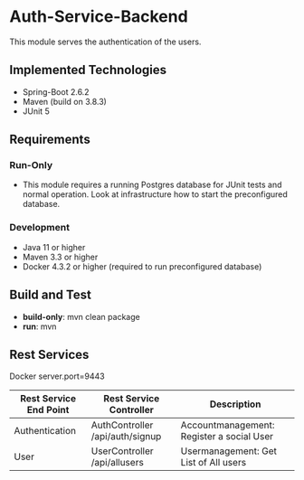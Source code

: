 # Auth-Service-Backend

This module serves the authentication of the users.

## Implemented Technologies
- Spring-Boot 2.6.2
- Maven (build on 3.8.3)
- JUnit 5


## Requirements


### Run-Only

- This module requires a running Postgres database for JUnit tests and normal operation. Look at infrastructure how to start the preconfigured database.


### Development

- Java 11 or higher
- Maven 3.3 or higher
- Docker  4.3.2 or higher (required to run preconfigured database)


## Build and Test

- **build-only**: mvn clean package
- **run**: mvn


## Rest Services
Docker server.port=9443

| Rest Service End Point       | Rest Service Controller                     | Description                               |
|------------------------------|---------------------------------------------|-------------------------------------------|
| Authentication               | AuthController      /api/auth/signup        | Accountmanagement: Register a social User |
| User                         | UserController     /api/allusers            | Usermanagement: Get List of All users     |




